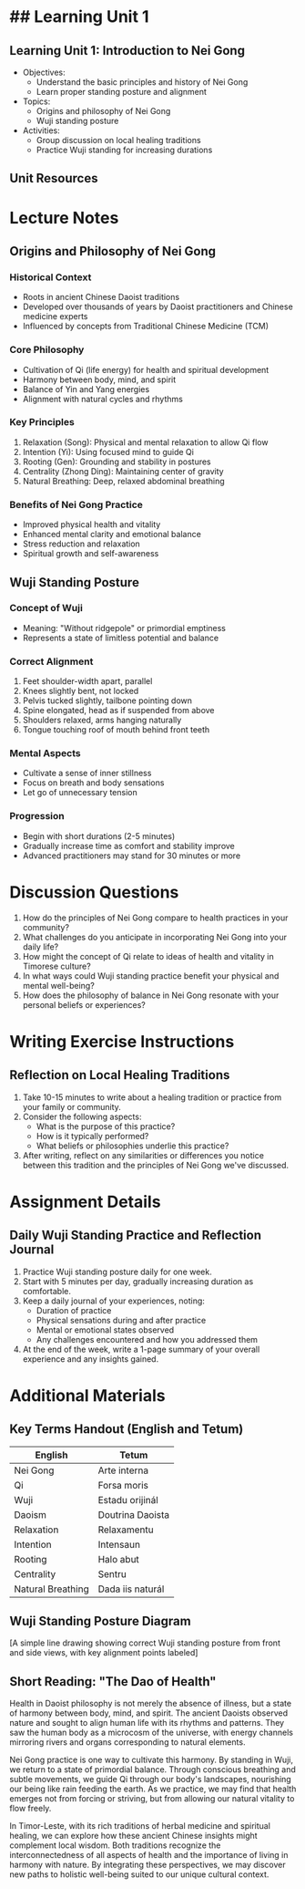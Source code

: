 # ## Learning Unit 1

## Learning Unit 1: Introduction to Nei Gong
- Objectives:
  * Understand the basic principles and history of Nei Gong
  * Learn proper standing posture and alignment
- Topics:
  * Origins and philosophy of Nei Gong 
  * Wuji standing posture
- Activities:
  * Group discussion on local healing traditions
  * Practice Wuji standing for increasing durations

## Unit Resources

# Lecture Notes

## Origins and Philosophy of Nei Gong

### Historical Context
- Roots in ancient Chinese Daoist traditions
- Developed over thousands of years by Daoist practitioners and Chinese medicine experts
- Influenced by concepts from Traditional Chinese Medicine (TCM)

### Core Philosophy
- Cultivation of Qi (life energy) for health and spiritual development
- Harmony between body, mind, and spirit
- Balance of Yin and Yang energies
- Alignment with natural cycles and rhythms

### Key Principles
1. Relaxation (Song): Physical and mental relaxation to allow Qi flow
2. Intention (Yi): Using focused mind to guide Qi
3. Rooting (Gen): Grounding and stability in postures
4. Centrality (Zhong Ding): Maintaining center of gravity
5. Natural Breathing: Deep, relaxed abdominal breathing

### Benefits of Nei Gong Practice
- Improved physical health and vitality
- Enhanced mental clarity and emotional balance
- Stress reduction and relaxation
- Spiritual growth and self-awareness

## Wuji Standing Posture

### Concept of Wuji
- Meaning: "Without ridgepole" or primordial emptiness
- Represents a state of limitless potential and balance

### Correct Alignment
1. Feet shoulder-width apart, parallel
2. Knees slightly bent, not locked
3. Pelvis tucked slightly, tailbone pointing down
4. Spine elongated, head as if suspended from above
5. Shoulders relaxed, arms hanging naturally
6. Tongue touching roof of mouth behind front teeth

### Mental Aspects
- Cultivate a sense of inner stillness
- Focus on breath and body sensations
- Let go of unnecessary tension

### Progression
- Begin with short durations (2-5 minutes)
- Gradually increase time as comfort and stability improve
- Advanced practitioners may stand for 30 minutes or more

# Discussion Questions

1. How do the principles of Nei Gong compare to health practices in your community?
2. What challenges do you anticipate in incorporating Nei Gong into your daily life?
3. How might the concept of Qi relate to ideas of health and vitality in Timorese culture?
4. In what ways could Wuji standing practice benefit your physical and mental well-being?
5. How does the philosophy of balance in Nei Gong resonate with your personal beliefs or experiences?

# Writing Exercise Instructions

## Reflection on Local Healing Traditions

1. Take 10-15 minutes to write about a healing tradition or practice from your family or community.
2. Consider the following aspects:
   - What is the purpose of this practice?
   - How is it typically performed?
   - What beliefs or philosophies underlie this practice?
3. After writing, reflect on any similarities or differences you notice between this tradition and the principles of Nei Gong we've discussed.

# Assignment Details

## Daily Wuji Standing Practice and Reflection Journal

1. Practice Wuji standing posture daily for one week.
2. Start with 5 minutes per day, gradually increasing duration as comfortable.
3. Keep a daily journal of your experiences, noting:
   - Duration of practice
   - Physical sensations during and after practice
   - Mental or emotional states observed
   - Any challenges encountered and how you addressed them
4. At the end of the week, write a 1-page summary of your overall experience and any insights gained.

# Additional Materials

## Key Terms Handout (English and Tetum)

| English | Tetum |
|---------|-------|
| Nei Gong | Arte interna |
| Qi | Forsa moris |
| Wuji | Estadu orijinál |
| Daoism | Doutrina Daoista |
| Relaxation | Relaxamentu |
| Intention | Intensaun |
| Rooting | Halo abut |
| Centrality | Sentru |
| Natural Breathing | Dada iis naturál |

## Wuji Standing Posture Diagram

[A simple line drawing showing correct Wuji standing posture from front and side views, with key alignment points labeled]

## Short Reading: "The Dao of Health"

Health in Daoist philosophy is not merely the absence of illness, but a state of harmony between body, mind, and spirit. The ancient Daoists observed nature and sought to align human life with its rhythms and patterns. They saw the human body as a microcosm of the universe, with energy channels mirroring rivers and organs corresponding to natural elements.

Nei Gong practice is one way to cultivate this harmony. By standing in Wuji, we return to a state of primordial balance. Through conscious breathing and subtle movements, we guide Qi through our body's landscapes, nourishing our being like rain feeding the earth. As we practice, we may find that health emerges not from forcing or striving, but from allowing our natural vitality to flow freely.

In Timor-Leste, with its rich traditions of herbal medicine and spiritual healing, we can explore how these ancient Chinese insights might complement local wisdom. Both traditions recognize the interconnectedness of all aspects of health and the importance of living in harmony with nature. By integrating these perspectives, we may discover new paths to holistic well-being suited to our unique cultural context.